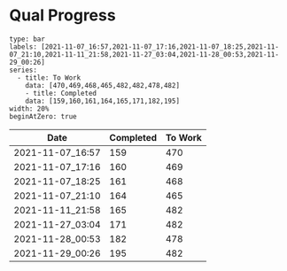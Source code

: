 # Qual Progress


```chart
type: bar
labels: [2021-11-07_16:57,2021-11-07_17:16,2021-11-07_18:25,2021-11-07_21:10,2021-11-11_21:58,2021-11-27_03:04,2021-11-28_00:53,2021-11-29_00:26]
series:
  - title: To Work
    data: [470,469,468,465,482,482,478,482]
	- title: Completed
    data: [159,160,161,164,165,171,182,195]
width: 20%
beginAtZero: true
```

| Date              | Completed | To Work |
| ----------------- | --------- | ------- |
| 2021-11-07_16:57 | 159       | 470     |
| 2021-11-07_17:16 | 160       | 469     |
| 2021-11-07_18:25 | 161       | 468     |
| 2021-11-07_21:10 | 164       | 465     |
| 2021-11-11_21:58 | 165       | 482     |
| 2021-11-27_03:04 | 171       | 482     |
| 2021-11-28_00:53 | 182       | 478     |
| 2021-11-29_00:26 | 195       | 482     | 